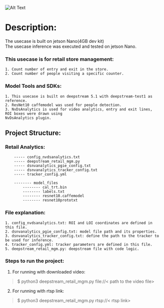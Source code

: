 ![Alt Text](nv_deepstream_apps/ds_retail_management/model_files/retail.gif)


# Description:

The usecase is built on jetson Nano(4GB dev kit)<br>
The usecase inference was executed and tested on jetson Nano.<br>


### This usecase is for retail store management: <br>
    1. Count number of entry and exit in the store.
    2. Count number of people visiting a specific counter.

### Model Tools and SDKs:<br>
    1. This usecase is built on deepstream 5.1 with deepstream-test1 as reference.
    2. ResNet10 caffemodel was used for people detection.
    3. NvDsAnalytics is used for video analytics, entry and exit lines, ROI boxes were drawn using 
    NvDsAnalytics plugin.

## **Project Structure:**<br>

### Retail Analytics:
        ----- config_nvdsanalytics.txt
        ----- deepstream_retail_mgm.py
        ----- dsnvanalytics_pgie_config.txt
        ----- dsnvanalytics_tracker_config.txt
        ----- tracker_config.yml

        -------- model_files
            -------- cal_trt.bin
            -------- labels.txt
            -------- resnet10.caffemodel
            -------- resnet10prototxt

### File explanation:<br>
    1. config_nvdsanalytics.txt: ROI and LOI coordinates are defined in this file.
    2. dsnvanalytics_pgie_config.txt: model file path and its properties.
    3. dsnvanalytics_tracker_config.txt: define the path to the tracker to be used for inference.
    4. tracker_config.yml: tracker parameters are defined in this file.
    5. deepstream_retail_mgm.py: deepstream file with code logic.


### Steps to run the project:<br>
1. For running with downloaded video:
> $ python3 deepstream_retail_mgm.py file://< path to the video file>
    
2. For running with rtsp link:
> $ python3 deepstream_retail_mgm.py rtsp://< rtsp link>

